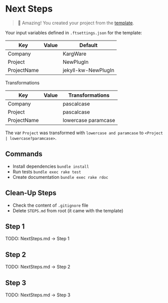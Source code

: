 # Next Steps

> 🥳 Amazing! You created your project from the [template][GitHub jekyll-plugin-template].

Your input variables defined in `.ftsettings.json` for the template:

| Key         | Value         | Default             |
|-------------|---------------|---------------------|
| Company     | <Company>     | KargWare            |
| Project     | <Project>     | NewPlugIn           |
| ProjectName | <ProjectName> | jekyll-kw-NewPlugIn |

Transformations

| Key       | Value       | Transformations     |
|-----------|-------------|---------------------|
| Company   | <Company>   | pascalcase          |
| Project | <Project> | pascalcase          |
| ProjectName | <ProjectName> | lowercase paramcase |


The var `Project` was transformed with `lowercase and paramcase` to `<Project | lowercase?paramcase>`.

## Commands

- Install dependencies `bundle install`
- Run tests `bundle exec rake test`
- Create documentation `bundle exec rake rdoc`

## Clean-Up Steps

- Check the content of `.gitignore` file
- Delete `STEPS.md` from root (it came with the template)

## Step 1

TODO: NextSteps.md -> Step 1

## Step 2

TODO: NextSteps.md -> Step 2

## Step 3

TODO: NextSteps.md -> Step 3

[GitHub jekyll-plugin-template]: https://github.com/n13org/jekyll-plugin-template